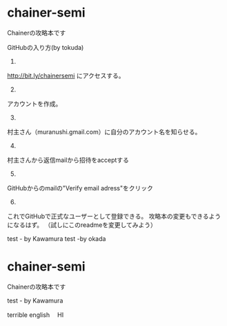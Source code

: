# chainer-semi
Chainerの攻略本です

GitHubの入り方(by tokuda)

1.
http://bit.ly/chainersemi
にアクセスする。

2.
アカウントを作成。

3.
村主さん（muranushi.gmail.com）に自分のアカウント名を知らせる。

4.
村主さんから返信mailから招待をacceptする

5.
GitHubからのmailの"Verify email adress"をクリック

6.
これでGitHubで正式なユーザーとして登録できる。
攻略本の変更もできるようになるはず。
（試しにこのreadmeを変更してみよう）

test - by Kawamura
test -by okada
# chainer-semi
Chainerの攻略本です

test - by Kawamura

terrible english
　HI
